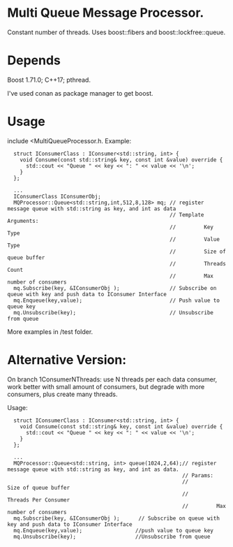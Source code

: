 # Multi Queue Message Processor.

Constant number of threads.
Uses boost::fibers and boost::lockfree::queue.

# Depends
Boost 1.71.0;
C++17;
pthread.

I've used conan as package manager to get boost.

# Usage
include <MultiQueueProcessor.h.
Example:
```
  struct IConsumerClass : IConsumer<std::string, int> {
    void Consume(const std::string& key, const int &value) override { 
      std::cout << "Queue " << key << ": " << value << '\n';
    }
  };
  
  ...
  IConsumerClass IConsumerObj;
  MQProcessor::Queue<std::string,int,512,8,128> mq; // register message queue with std::string as key, and int as data
                                                    // Template Arguments: 
                                                    //         Key Type
                                                    //         Value Type
                                                    //         Size of queue buffer
                                                    //         Threads Count
                                                    //         Max number of consumers
  mq.Subscribe(key, &IConsumerObj );                // Subscribe on queue with key and push data to IConsumer Interface
  mq.Enqueue(key,value);                            // Push value to queue key
  mq.Unsubscribe(key);                              // Unsubscribe from queue  
```

More examples in /test folder.

# Alternative Version:
On branch 1ConsumerNThreads: use N threads per each data consumer, work better with small amount of consumers, but degrade with more consumers, plus create many threads.

Usage:
```
  struct IConsumerClass : IConsumer<std::string, int> {
    void Consume(const std::string& key, const int &value) override { 
      std::cout << "Queue " << key << ": " << value << '\n';
    }
  };
  
  ...
  MQProcessor::Queue<std::string, int> queue(1024,2,64);// register message queue with std::string as key, and int as data.
                                                        // Params: 
                                                        //         Size of queue buffer
                                                        //         Threads Per Consumer
                                                        //         Max number of consumers
  mq.Subscribe(key, &IConsumerObj );      // Subscribe on queue with key and push data to IConsumer Interface
  mq.Enqueue(key,value);                 //push value to queue key
  mq.Unsubscribe(key);                   //Unsubscribe from queue  
```
